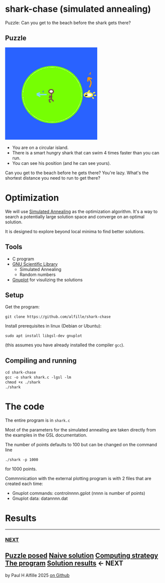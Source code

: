 # shark-chase (simulated annealing)
Puzzle: Can you get to the beach before the shark gets there? 

## Puzzle

![picture](picture.png)

* You are on a circular island.
* There is a smart hungry shark that can swim 4 times faster than you can run. 
* You can see his position (and he can see yours).

Can you get to the beach before he gets there?
You're lazy. What's the shortest distance you need to run to get there?

# Optimization

We will use [Simulated Annealing](https://en.wikipedia.org/wiki/Simulated_annealing) as the optimization algorithm. It's a way to search a potentially large solution space and converge on an optimal solution.

It is designed to explore beyond local minima to find better solutions.

## Tools

* C program
* [GNU Scientific Library](https://www.gnu.org/software/gsl/doc/html/siman.html)
  * Simulated Annealing
  * Random numbers
* [Gnuplot](http://gnuplot.info/) for visulizing the solutions

## Setup
Get the program:

`git clone https://github.com/alfille/shark-chase`

Install prerequisites in linux (Debian or Ubuntu):

`sudo apt install libgsl-dev gnuplot`

(this assumes you have already installed the compiler `gcc`).

## Compiling and running
    cd shark-chase
    gcc -o shark shark.c -lgsl -lm
    chmod +x ./shark
    ./shark

# The code

The entire program is in `shark.c`

Most of the parameters for the simulated annealing are taken directly from the examples in the GSL documentation.

The number of points defaults to 100 but can be changed on the command line 

`./shark -p 1000`

for 1000 points.

Commnnication with the external plotting program is with 2 files that are created each time:

* Gnuplot commands: controlnnnn.gplot (nnnn is number of points)
* Gnuplot data: datannnn.dat

# Results

------------
### [NEXT](README5.md)

[Puzzle posed](README.md)
[Naive solution](README2.md)
[Computing strategy](README3.md)
[The program](README4.md)
[Solution results](README5.md) <- NEXT
-----------
by Paul H Alfille 2025
[on Github](https://github.com/alfille/shark-chase)

